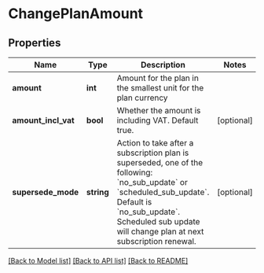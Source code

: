# ChangePlanAmount

## Properties
Name | Type | Description | Notes
------------ | ------------- | ------------- | -------------
**amount** | **int** | Amount for the plan in the smallest unit for the plan currency | 
**amount_incl_vat** | **bool** | Whether the amount is including VAT. Default true. | [optional] 
**supersede_mode** | **string** | Action to take after a subscription plan is superseded, one of the following: &#x60;no_sub_update&#x60; or &#x60;scheduled_sub_update&#x60;. Default is &#x60;no_sub_update&#x60;. Scheduled sub update will change plan at next subscription renewal. | [optional] 

[[Back to Model list]](../../README.md#documentation-for-models) [[Back to API list]](../../README.md#documentation-for-api-endpoints) [[Back to README]](../../README.md)

